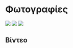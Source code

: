 # Φωτογραφίες
![](https://c1.staticflickr.com/9/8399/8895608491_28d9edd4c2.jpg)
![](https://c1.staticflickr.com/7/6064/6104224854_305517dd2e.jpg)
![](https://c1.staticflickr.com/9/8181/7909455540_c169594836.jpg)

## Βίντεο
[](https://www.youtube.com/watch?v=oQVQ6wRDbT8)
